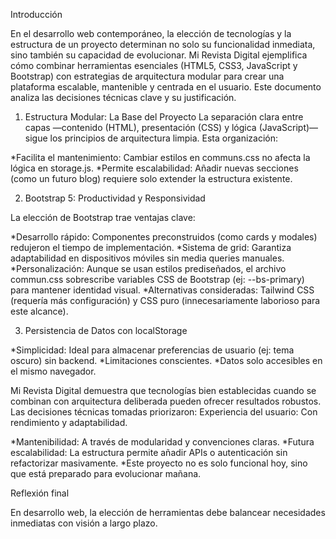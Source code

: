Introducción

En el desarrollo web contemporáneo, la elección de tecnologías y la estructura de un proyecto determinan no solo su funcionalidad inmediata, sino también su capacidad de evolucionar. Mi Revista Digital ejemplifica cómo combinar herramientas esenciales (HTML5, CSS3, JavaScript y Bootstrap) con estrategias de arquitectura modular para crear una plataforma escalable, mantenible y centrada en el usuario. Este documento analiza las decisiones técnicas clave y su justificación.

1. Estructura Modular: La Base del Proyecto
La separación clara entre capas —contenido (HTML), presentación (CSS) y lógica (JavaScript)— sigue los principios de arquitectura limpia. Esta organización:

*Facilita el mantenimiento: Cambiar estilos en communs.css no afecta la lógica en storage.js.
*Permite escalabilidad: Añadir nuevas secciones (como un futuro blog) requiere solo extender la estructura existente.

2. Bootstrap 5: Productividad y Responsividad

La elección de Bootstrap  trae  ventajas clave:

*Desarrollo rápido: Componentes preconstruidos (como cards y modales) redujeron el tiempo de implementación.
*Sistema de grid: Garantiza adaptabilidad en dispositivos móviles sin media queries manuales.
*Personalización: Aunque se usan estilos prediseñados, el archivo commun.css sobrescribe variables CSS de Bootstrap (ej: --bs-primary) para mantener identidad visual.
*Alternativas consideradas: Tailwind CSS (requería más configuración) y CSS puro (innecesariamente laborioso para este alcance).

3. Persistencia de Datos con localStorage

*Simplicidad: Ideal para almacenar preferencias de usuario (ej: tema oscuro) sin backend.
*Limitaciones conscientes.
*Datos solo accesibles en el mismo navegador.


Mi Revista Digital demuestra que tecnologías bien establecidas cuando se combinan con arquitectura deliberada pueden ofrecer resultados robustos. Las decisiones técnicas tomadas priorizaron:
Experiencia del usuario: Con rendimiento y adaptabilidad.

*Mantenibilidad: A través de modularidad y convenciones claras.
*Futura escalabilidad: La estructura permite añadir APIs o autenticación sin refactorizar masivamente.
*Este proyecto no es solo funcional hoy, sino que está preparado para evolucionar mañana.

Reflexión final

En desarrollo web, la elección de herramientas debe balancear necesidades inmediatas con visión a largo plazo. 
